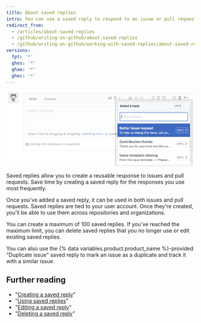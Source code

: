 ```yaml
---
title: About saved replies
intro: You can use a saved reply to respond to an issue or pull request.
redirect_from:
  - /articles/about-saved-replies
  - /github/writing-on-github/about-saved-replies
  - /github/writing-on-github/working-with-saved-replies/about-saved-replies
versions:
  fpt: '*'
  ghes: '*'
  ghae: '*'
  ghec: '*'
---
```

![Saved replies](/assets/images/help/settings/saved-replies.png)

Saved replies allow you to create a reusable response to issues and pull requests. Save time by creating a saved reply for the responses you use most frequently.

Once you've added a saved reply, it can be used in both issues and pull requests. Saved replies are tied to your user account. Once they're created, you'll be able to use them across repositories and organizations.

You can create a maximum of 100 saved replies. If you've reached the maximum limit, you can delete saved replies that you no longer use or edit existing saved replies.

You can also use the {% data variables.product.product_name %}-provided "Duplicate issue" saved reply to mark an issue as a duplicate and track it with a similar issue.

## Further reading

- "[Creating a saved reply](/articles/creating-a-saved-reply)"
- "[Using saved replies](/articles/using-saved-replies)"
- "[Editing a saved reply](/articles/editing-a-saved-reply)"
- "[Deleting a saved reply](/articles/deleting-a-saved-reply)"
